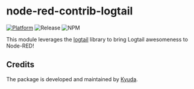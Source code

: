 # node-red-contrib-logtail

[![Platform](https://img.shields.io/badge/platform-Node--RED-red)](https://nodered.org)
![Release](https://img.shields.io/npm/v/@kyuda/node-red-contrib-logtail.svg)
![NPM](https://img.shields.io/npm/dm/@kyuda/node-red-contrib-logtail.svg)

This module leverages the [logtail](https://www.npmjs.com/package/@logtail/node) library to bring Logtail awesomeness to Node-RED!

## Credits

The package is developed and maintained by [Kyuda](https://www.kyuda.io/).